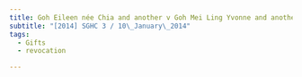 ```yaml
---
title: Goh Eileen née Chia and another v Goh Mei Ling Yvonne and another 
subtitle: "[2014] SGHC 3 / 10\_January\_2014"
tags:
  - Gifts
  - revocation

---
```



